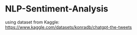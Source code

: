 # NLP-Sentiment-Analysis

using dataset from Kaggle: https://www.kaggle.com/datasets/konradb/chatgpt-the-tweets 
